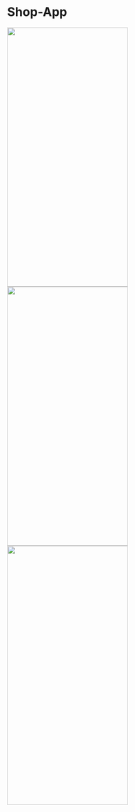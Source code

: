 # Shop-App
<img src="https://user-images.githubusercontent.com/101335124/161466734-4d1d31df-8cb2-4461-a8b0-f15a2497b92a.png" width=280px% height=600px%>
<img src="https://user-images.githubusercontent.com/101335124/161466734-4d1d31df-8cb2-4461-a8b0-f15a2497b92a.png" width=280px% height=600px%>

<img src="https://user-images.githubusercontent.com/101335124/161466734-4d1d31df-8cb2-4461-a8b0-f15a2497b92a.png" width=280px% height=600px%>


